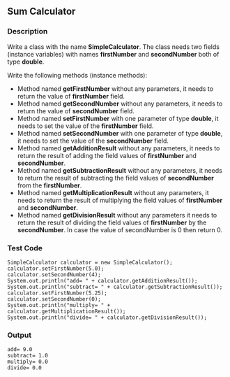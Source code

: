 ## Sum Calculator

### Description

Write a class with the name <b>SimpleCalculator</b>. The class needs two fields (instance variables) with names <b>firstNumber</b> and <b>secondNumber</b> both of type <b>double</b>.

Write the following methods (instance methods):

<ul>
<li>Method named <b>getFirstNumber</b> without any parameters, it needs to return the value of <b>firstNumber</b> field.</li>
<li>Method named <b>getSecondNumber</b> without any parameters, it needs to return the value of <b>secondNumber</b> field.</li>
<li>Method named <b>setFirstNumber</b> with one parameter of type <b>double</b>, it needs to set the value of the <b>firstNumber</b> field.</li>
<li>Method named <b>setSecondNumber</b> with one parameter of type <b>double</b>, it needs to set the value of the <b>secondNumber</b> field.</li>
<li>Method named <b>getAdditionResult</b> without any parameters, it needs to return the result of adding the field values of <b>firstNumber</b> and <b>secondNumber</b>.</li>
<li>Method named <b>getSubtractionResult</b> without any parameters, it needs to return the result of subtracting the field values of <b>secondNumber</b> from the <b>firstNumber</b>.</li>
<li>Method named <b>getMultiplicationResult</b> without any parameters, it needs to return the result of multiplying the field values of <b>firstNumber</b> and <b>secondNumber</b>.</li>
<li>Method named <b>getDivisionResult</b> without any parameters it needs to return the result of dividing the field values of <b>firstNumber</b> by the <b>secondNumber</b>. In case the value of secondNumber is 0 then return 0.</li>
</ul>

### Test Code

    SimpleCalculator calculator = new SimpleCalculator();
    calculator.setFirstNumber(5.0);
    calculator.setSecondNumber(4);
    System.out.println("add= " + calculator.getAdditionResult());
    System.out.println("subtract= " + calculator.getSubtractionResult());
    calculator.setFirstNumber(5.25);
    calculator.setSecondNumber(0);
    System.out.println("multiply= " + calculator.getMultiplicationResult());
    System.out.println("divide= " + calculator.getDivisionResult());

### Output

    add= 9.0
    subtract= 1.0
    multiply= 0.0
    divide= 0.0
